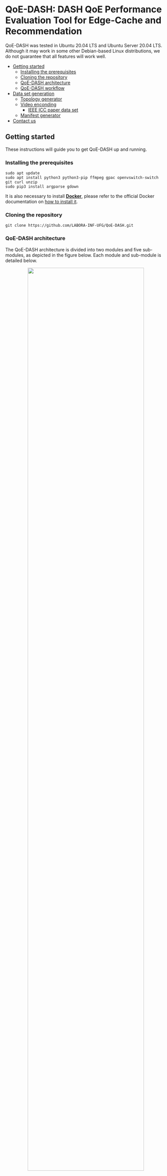 # QoE-DASH: DASH QoE Performance Evaluation Tool for Edge-Cache and Recommendation

QoE-DASH was tested in Ubuntu 20.04 LTS and Ubuntu Server 20.04 LTS. Although it may work in some other Debian-based Linux distributions, we do not guarantee that all features will work well.

- [Getting started](#getting-started)
	- [Installing the prerequisites](#installing-the-prerequisites)
	- [Cloning the repository](#cloning-the-repository)
	- [QoE-DASH architecture](#QoE-DASH-architecture)
	- [QoE-DASH workflow](#QoE-DASH-workflow)
- [Data set generation](#dataset-generation)
	- [Topology generator](#topology-generator)
	- [Video enconding](#video-enconding)
		- [IEEE ICC paper data set](#IEEE-ICC-paper-data-set)
	- [Manifest generator](#manifest-generator)
- [Contact us](#contact-us)

## Getting started

These instructions will guide you to get QoE-DASH up and running.

### Installing the prerequisites

```
sudo apt update
sudo apt install python3 python3-pip ffmpeg gpac openvswitch-switch git curl unzip
sudo pip3 install argparse gdown
```

It is also necessary to install **[Docker](https://docs.docker.com/)**, please refer to the official Docker documentation on [how to install it](https://docs.docker.com/engine/install/ubuntu/).

### Cloning the repository

```
git clone https://github.com/LABORA-INF-UFG/QoE-DASH.git
```

### QoE-DASH architecture

The QoE-DASH architecture is divided into two modules and five sub-modules, as depicted in the figure below. Each module
and sub-module is detailed below.

<div align="center">
<img src="Figures/Architecture.jpg" width="85%" height="85%">
</div>

### QoE-DASH workflow

The QoE-DASH workflow is organized as follows. Solid arrows represent mandatory flow; dashed arrows represent optional flow; rectangles identify the system modules, and ellipses represent input and output files.

<div align="center">
<img src="Figures/Workflow.jpg" width="85%" height="85%">
</div>

## Data set generation

Data set generation is the module responsible for generating all data needed to emulate a DASH streaming service in QoE-DASH. We design this module using three sub-modules.

### Topology generator

This sub-module generates the topology for QoE-DASH (steps 1a and 2a in [QoE-DASH workflow](#QoE-DASH-workflow)). The Topology generator is at [Scripts/DatasetGeneration/](Scripts/DatasetGeneration/).

You can run the Topology generator by running the following script combined with the arguments:

```
python3 topologyGenerator.py -tpd topologyDescription -ilc internetLinkCapacity
```

Where:\
&nbsp;&nbsp;&nbsp;&nbsp;&nbsp;&nbsp; -tpd (file) – The topology description in CSV.\
&nbsp;&nbsp;&nbsp;&nbsp;&nbsp;&nbsp; -ilc (float) – The internet link capacity.

Here is an example:

```
python3 topologyGenerator.py -tpd ../../InputFiles/topologyDescription.csv -ilc 100
```

The topology description file details the number of users in the emulation, the wireless link capacity, the maximum screen resolution for each User Equipment (UE), and the connection between each UE and each base station (BS).

One example of this file is 'topologyDescription.csv', which is located at [InputFiles/](InputFiles/), the file is structured as follows: userID#userCQI#screnRes#bsAsc, where:

* **userID** – An ID for each user.
* **userCQI** – The UE CQI. We consider the CQI to bandwidth conversion proposed in this [paper](https://doi.org/10.1109/TVT.2018.2889196) on Table I.
* **screnRes** – An integer from 1 to 4 that defines the screen resolution of the UE, where:
	* {1: 360p, 2: 480p, 3: 720p, 4: 1080p}.
* **bsAsc** – The BS to which the UE is connected.

This module also gives the flexibity of defining the Internet link capacity. This capacity  is represented as a value varying from 0% to 99% bottleneck compared to the sum of the BS capacities. For example:

If the sum of the BSs capacities is 1000 Mbps, and 'ilc' is defined as 70, the Internet link capacity will be 700 Mbps.

Once you run the Topology generator, a file named 'topology.json' will be generated describing the topology for QoE-DASH. An example of this file, 'topology.json', is located at [InputFiles/](InputFiles/).

### Video enconding

This sub-module provides the user the flexibility of generating different representations for a given content (steps 1d and 2d in [QoE-DASH workflow](#QoE-DASH-workflow)). The Video enconding sub-module provides the user a plethora of options, such as defining the Frames Per Second (FPS) for the representations, the bit rate for each resolution (e.g., 360p, 480p, 720p, and 1080p) and the audio bit rate, sample rate, and number of channels.

You can run the Video encoding sub-module by running the following script combined with the arguments:

```
python3 videoEncoding.py -v Video.mp4 -fps FPS -segLen X -b360 Y -b480 Z -b720 K -b1080 L -bAud M -bAr N -bAc O
```

Where:\
&nbsp;&nbsp;&nbsp;&nbsp;&nbsp;&nbsp; -v (file) – The video that will be encoded (in MP4 format).\
&nbsp;&nbsp;&nbsp;&nbsp;&nbsp;&nbsp; -fps (int) – The desired video FPS.\
&nbsp;&nbsp;&nbsp;&nbsp;&nbsp;&nbsp; -segLen (float) – DASH segment length.\
&nbsp;&nbsp;&nbsp;&nbsp;&nbsp;&nbsp; -b360 (float) – Video bitrate (in Mbps) for 360p.\
&nbsp;&nbsp;&nbsp;&nbsp;&nbsp;&nbsp; -b480 (float) – Video bitrate (in Mbps) for 480p.\
&nbsp;&nbsp;&nbsp;&nbsp;&nbsp;&nbsp; -b720 (float) – Video bitrate (in Mbps) for 720p.\
&nbsp;&nbsp;&nbsp;&nbsp;&nbsp;&nbsp; -b1080 (float) – Video bitrate (in Mbps) for 1080p.\
&nbsp;&nbsp;&nbsp;&nbsp;&nbsp;&nbsp; -bAud (float) – Audio bit rate (in kbps).\
&nbsp;&nbsp;&nbsp;&nbsp;&nbsp;&nbsp; -bAr (float) – Audio sample rate (in kHz).\
&nbsp;&nbsp;&nbsp;&nbsp;&nbsp;&nbsp; -bAc (float) – Number of audio channels.

Note: If you prefer, you can skip the audio related informartion and encode the video without audio.

Here is an example:

```
python3 videoEncoding.py -v ../../InputFiles/videoExample.mp4 -fps 48 -segLen 4 -b360 1.5 -b480 4 -b720 7.5 -b1080 12 -bAud 384 -bAr 48 -bAc 2
```

Once the video is encoded, a directory called "encodedVideo" will be created and this directory will contain the video encoded accordingly to your arguments.

#### IEEE ICC paper data set

The data set we generated for the IEEE ICC 2022 paper is publicly available. Due to the data set size, we divided it into four compressed files, each with four resolutions (360p, 480p, 720p, 1080p) and a different FPS (either 24 FPS, or 30 FPS, or 48 FPS or 60 FPS). If you prefer, you can also download the complete data set with all different resolutions and FPSs as well.

Please check the data set file size before downloading it:

<div align="center">

| Data set | File size |
|:--------:|:---------:|
|  24 FPS  |   14 GB   |
|  30 FPS  |   14 GB   |
|  48 FPS  |   22 GB   |
|  60 FPS  |   22 GB   |
|   Full   |   70 GB   |

</div>

In order to do download the data set you chose, first enter the [Scripts/IEEE-ICC-Dataset/](Scripts/IEEE-ICC-Dataset/) directory inside the repository you cloned, then run the script accordingly to your choice:

* **24 FPS**
```
python3 datasetDownloader.py -24
```

* **30 FPS**
```
python3 datasetDownloader.py -30
```

* **48 FPS**
```
python3 datasetDownloader.py -48
```

* **60 FPS**
```
python3 datasetDownloader.py -60
```

* **Full**
```
python3 datasetDownloader.py -full
```

This data set was generated using our [Video encoding](#video-enconding) sub-module. The video we used is on [YouTube](https://www.youtube.com/watch?v=zdZ97vxMfkE&ab_channel=GKorb).

We first downloaded the video, then we created a 2 hour version of the original video with [FFmpeg](https://video.stackexchange.com/questions/12905/repeat-loop-input-video-with-ffmpeg), and finally we used the [Video encoding](#video-enconding) sub-module to generated the data set.

### Manifest generator

This sub-module is responsible for the cache modeling in QoE-DASH (steps 1b and 2b in [QoE-DASH workflow](#QoE-DASH-workflow)). The Manifest generator receives a file, denoted Cache/cloud description, describing the video representations stored in the Cache and the ones stored in the Cloud. According to this description, for each video content, a manifest is created, associating each representation of this content to a location (Cache or Cloud). This association allows the player to know where to search for each representation of a given video content.

You can run the Manifest generator sub-module by running the following script combined with the arguments:

```
python3 manifestGenerator.py -c cacheDescription -d encodedVideoLocation
```

Where:\
&nbsp;&nbsp;&nbsp;&nbsp;&nbsp;&nbsp; -c (file) – The cache description in CSV.\
&nbsp;&nbsp;&nbsp;&nbsp;&nbsp;&nbsp; -l (string) – The location of the video encoded by 'Video enconding'.

Here is an example:

```
python3 manifestGenerator.py -c ../../InputFiles/moviesCache.csv -l ../../InputFiles/encodedVideo
```

The cache description file details the representations that are going to be stored in the Cache.

One example of this file is 'moviesCache.csv', which is located at [InputFiles/](InputFiles/), the file is structured as follows: movieID#representation, where:

* **movieID** – An ID for movie that you want a representation to be stored in the Cache.
* **representation** – An integer from 1 to 4 that defines the resolution of the movie that will be stored in the Cache, where:
	* {1: 360p, 2: 480p, 3: 720p, 4: 1080p}.

Once you run the Manifest generator, a new directory named 'cacheMovies' will be generated in [InputFiles/](InputFiles/). This directory will contain a manifest for each representation defined on the cache description. In QoE-DASH, '10.16.0.2' is the Cloud IP, and '10.16.0.3' is the Cache IP. The representations on each manifest are located following the cache description.

An example of the output generated by the Manifest generator is located at [InputFiles/cacheMovies](InputFiles/cacheMovies).

### Contact us

If you would like to contact us to contribute to this project, ask questions or suggest improvements, feel free to e-mail us at: qoedash@gmail.com